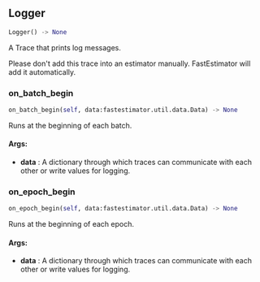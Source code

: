 ## Logger
```python
Logger() -> None
```
A Trace that prints log messages.

Please don't add this trace into an estimator manually. FastEstimator will add it automatically.

### on_batch_begin
```python
on_batch_begin(self, data:fastestimator.util.data.Data) -> None
```
Runs at the beginning of each batch.



#### Args:

* **data** :  A dictionary through which traces can communicate with each other or write values for logging.        

### on_epoch_begin
```python
on_epoch_begin(self, data:fastestimator.util.data.Data) -> None
```
Runs at the beginning of each epoch.



#### Args:

* **data** :  A dictionary through which traces can communicate with each other or write values for logging.        